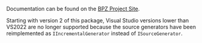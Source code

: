 Documentation can be found on the [BPZ Project Site](https://github.com/IGood/boilerplatezero#readme).

Starting with version 2 of this package, Visual Studio versions lower than VS2022 are no longer supported because the source generators have been reimplemented as `IIncrementalGenerator` instead of `ISourceGenerator`.
